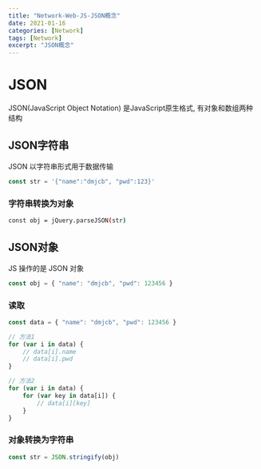 ```yaml
---
title: "Network-Web-JS-JSON概念"
date: 2021-01-16
categories: [Network]
tags: [Network]
excerpt: "JSON概念"
---
```


# JSON

JSON(JavaScript Object Notation) 是JavaScript原生格式, 有对象和数组两种结构

## JSON字符串

JSON 以字符串形式用于数据传输

```js
const str = '{"name":"dmjcb", "pwd":123}'
```

### 字符串转换为对象

```sh
const obj = jQuery.parseJSON(str)
```

## JSON对象

JS 操作的是 JSON 对象

```js
const obj = { "name": "dmjcb", "pwd": 123456 }
```

### 读取

```js
const data = { "name": "dmjcb", "pwd": 123456 }

// 方法1
for (var i in data) {
    // data[i].name
    // data[i].pwd
}

// 方法2
for (var i in data) {
    for (var key in data[i]) {
        // data[i][key]
    }
}
```

### 对象转换为字符串

```js
const str = JSON.stringify(obj)
```
